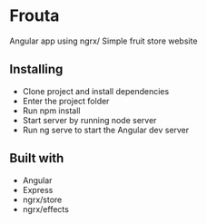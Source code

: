 # Frouta
Angular app using ngrx/ Simple fruit store website

## Installing ##
- Clone project and install dependencies
- Enter the project folder
- Run npm install
- Start server by running node server
- Run ng serve to start the Angular dev server

## Built with ##
- Angular
- Express
- ngrx/store
- ngrx/effects
